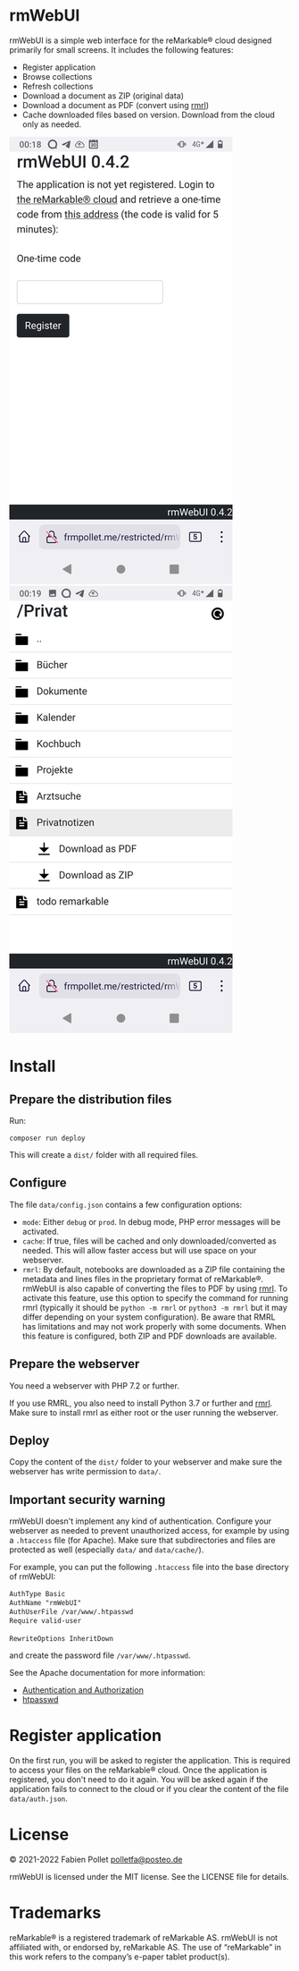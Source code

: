 # rmWebUI

rmWebUI is a simple web interface for the reMarkable&reg; cloud designed primarily for small screens. It includes the following features:

- Register application
- Browse collections
- Refresh collections
- Download a document as ZIP (original data)
- Download a document as PDF (convert using [rmrl](https://github.com/rschroll/rmrl))
- Cache downloaded files based on version. Download from the cloud only as needed.

![register](./screenshots/register.png)
![list](./screenshots/list.png)

# Install

## Prepare the distribution files

Run:

```
composer run deploy
```

This will create a `dist/` folder with all required files.

## Configure

The file `data/config.json` contains a few configuration options:

- `mode`: Either `debug` or `prod`. In debug mode, PHP error messages will be activated.
- `cache`: If true, files will be cached and only downloaded/converted as needed. This will allow faster access but will use space on your webserver.
- `rmrl`: By default, notebooks are downloaded as a ZIP file containing the metadata and lines files in the proprietary format of reMarkable&reg;. rmWebUI is also capable of converting the files to PDF by using [rmrl](https://github.com/rschroll/rmrl). To activate this feature, use this option to specify the command for running rmrl (typically it should be `python -m rmrl` or `python3 -m rmrl` but it may differ depending on your system configuration). Be aware that RMRL has limitations and may not work properly with some documents. When this feature is configured, both ZIP and PDF downloads are available.

## Prepare the webserver

You need a webserver with PHP 7.2 or further.

If you use RMRL, you also need to install Python 3.7 or further and [rmrl](https://github.com/rschroll/rmrl). Make sure to install rmrl as either root or the user running the webserver.

## Deploy

Copy the content of the `dist/` folder to your webserver and make sure the webserver has write permission to `data/`.

## Important security warning

rmWebUI doesn't implement any kind of authentication. Configure your webserver as needed to prevent unauthorized access, for example by using a `.htaccess` file (for Apache). Make sure that subdirectories and files are protected as well (especially `data/` and `data/cache/`).

For example, you can put the following `.htaccess` file into the base directory of rmWebUI:
```
AuthType Basic
AuthName "rmWebUI"
AuthUserFile /var/www/.htpasswd
Require valid-user

RewriteOptions InheritDown
```

and create the password file `/var/www/.htpasswd`.

See the Apache documentation for more information:

- [Authentication and Authorization](https://httpd.apache.org/docs/2.4/howto/auth.html)
- [htpasswd](https://httpd.apache.org/docs/2.4/programs/htpasswd.html)

# Register application

On the first run, you will be asked to register the application. This is required to access your files on the reMarkable&reg; cloud. Once the application is registered, you don't need to do it again. You will be asked again if the application fails to connect to the cloud or if you clear the content of the file `data/auth.json`.

# License

&copy; 2021-2022 Fabien Pollet <polletfa@posteo.de>

rmWebUI is licensed under the MIT license. See the LICENSE file for details.

# Trademarks

reMarkable&reg; is a registered trademark of reMarkable AS. rmWebUI is not affiliated with, or endorsed by, reMarkable AS. The use of “reMarkable” in this work refers to the company’s e-paper tablet product(s).
